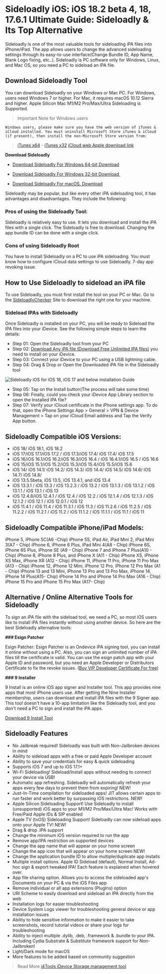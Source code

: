 # Sideloadly iOS: iOS 18.2 beta 4, 18, 17.6.1 Ultimate Guide: Sideloadly & Its Top Alternative


Sideloadly is one of the most valuable tools for sideloading iPA files into iPhone/iPad. The app allows users to change the advanced sideloading settings through its easy-to-use interface(Change Bundle ID, App Name, Blank Logo fixing, etc..). Sideloadly is PC software only for Windows, Linux, and Mac OS, so you need a PC to sideload an IPA file. 

## Download Sideloadly Tool

You can download Sideloadly on your Windows or Mac PC. For Windows, users need Windows 7 or higher. For Mac, it requires macOS 10.12 Sierra and higher. Apple Silicon Mac M1/M2 Pro/Max/Ultra Sideloading is Supported.

> Important Note for Windows users
```
Windows users, please make sure you have the web version of iTunes & iCloud installed. You must uninstall Microsoft Store iTunes & iCloud (if present), then install the non-Microsoft Store version from:
```
> [iTunes x64](https://www.apple.com/itunes/download/win64) - [iTunes x32](https://www.apple.com/itunes/download/win32)
> [iCloud web Apple download link](https://updates.cdn-apple.com/2020/windows/001-39935-20200911-1A70AA56-F448-11EA-8CC0-99D41950005E/iCloudSetup.exe)



**Download Sideloadly**

- [Download Sideloadly For Windows 64-bit Download ](https://sideloadly.io/SideloadlySetup64.exe)
- [Download Sideloadly For Windows 32-bit Download ](https://sideloadly.io/SideloadlySetup32.exe)

- [Download Sideloadly For macOS. Download](https://sideloadly.io/SideloadlySetup.dmg)


Sideloadly may be popular, but like every other iPA sideloading tool, it has advantages and disadvantages. They include the following:

### Pros of using the Sideloadly Tool:

Sideloadly is relatively easy to use. It lets you download and install the iPA files with a single click.
The Sideloadly is free to download.
Changing the app bundle ID can be done with a single click.


### Cons of using Sideloadly Root

You have to install Sideloadly on a PC to use iPA sideloading.
You must know how to configure iCloud data settings to use Sideloadly.
7-day app revoking issue.

## How to Use Sideloadly to sideload an iPA file
To use Sideloadly, you must first install the tool on your PC or Mac. Go to the [SideloadlyChecker](https://xina15.com/tools/sideloadly/) Site to download the right one for your machine.

### Sideload IPAs with Sideloadly

Once Sideloadly is installed on your PC, you will be ready to Sideload the IPA files into your iDevice. See the following simple steps to learn the details:

- Step 01: Open the Sideloadly tool from your PC
- Step 02: [Download Any iPA file (Download Free Unlimited IPA files)](https://ipa.zeejb.com/) you need to install on your iDevice. 
- Step 03: Connect your iDevice to your PC using a USB lightning cable.
- Step 04: Drag & Drop or Open the Downloaded iPA file in the Sideloadly tool

![Sideloadly iOS for iOS 18, iOS 17 and below installation Guide](https://github.com/user-attachments/assets/3f585b80-5192-43d7-8b08-c8f9dc731c58)

- Step 05: Tap on the Install button(The process will take some time)
- Step 06: Finally, could you check your iDevice App Library section to open the Installed iPA file? 
- Step 07: Verify your iCloud certificate in the iPhone settings app. To do that, open the iPhone Settings App > General > VPN & Device Management > Tap on your iCloud Email address and Tap the Verify App button.

## Sideloadly Compatible iOS Versions:

- iOS 18/ iOS 18.1, iOS 18.2
- iOS 17/iOS 17.1/iOS 17.2 / iOS 17.3/iOS 17.4/ iOS 17.4/ iOS 17.5
- iOS 16/iOS 16.1/iOS 16.2/iOS 16.3/iOS 16.4 / iOS 16.4.1/iOS 16.5 / iOS 16.6
- iOS 15/iOS 15.1/iOS 15.2/iOS 15.3/iOS 15.4/iOS 15.5/iOS 15.6
- iOS 14/ iOS 14.1/ iOS 14.2/ iOS 14.3/ iOS 14.4/ iOS 14.5/ iOS 14.6/ iOS 14.7/ iOS 14.8/
- iOS 13.5.5beta, iOS 13.5, iOS 13.4.1, and iOS 13.4
- iOS 13.3.1 / iOS 13.3 / iOS 13.2.3 / iOS 13.2 / iOS 13.1.3 / iOS 13.1.2 / iOS 13.1.1 / iOS 13.1 / iOS 13
- iOS 12.4.8/iOS 12.4.1 / iOS 12.4 / iOS 12.2 / iOS 12.1.4 / iOS 12.1.3 / iOS 12.1.2 / iOS 12.1 / iOS 12.0.1 / iOS 12
- iOS 11.4.1 / iOS 11.4 / iOS 11.3.1 / iOS 11.3 / iOS 11.2.6 / iOS 11.2.5 / iOS 11.2.2 / iOS 11.2.1 / iOS 11.2 / iOS 11.1.2 / iOS 11.1.1 / iOS 11.1 / iOS 11

## Sideloadly Compatible iPhone/iPad Models:

iPhone 5, iPhone 5C(A6 -Chip)
iPhone 5S, iPad Air, iPad Mini 2, iPad Mini 3(A7 - Chip)
iPhone 6, iPhone 6 Plus, iPad Mini 4(A8 - Chip)
iPhone 6S, iPhone 6S Plus, iPhone SE (A9 - Chip)
iPhone 7 and iPhone 7 Plus(A10 - Chip)
iPhone 8, iPhone 8 Plus, and iPhone X (A11 - Chip)
iPhone XS, iPhone XS Max, iPhone XR (A12 - Chip)
iPhone 11, iPhone 11 Pro, iPhone 11 Pro Max (A13 - Chip)
iPhone 12, iPhone 12 Mini, iPhone 12 Pro, iPhone 12 Pro Max (A1 - Chip)
iPhone 13 and 13 Mini, iPhone 13 Pro and 13 Pro Max, iPhone 14, iPhone 14 Plus(A15- Chip)
iPhone 14 Pro and iPhone 14 Pro Max (A16 - Chip)
iPhone 15 Pro and iPhone 15 Pro Max (A17- Chip)



## Alternative  / Online Alternative Tools for Sideloadly

To sign an iPA file with the sideload tool, we need a PC, so most iOS users like to install iPA files instantly without using another device. So here are the best Sideloadly alternative tools:

**### Esign Patcher**

Esign Patcher: Esign Patcher is an Ondevice iPA signing tool, you can install it online without using a PC. Also, you can sign an unlimited number of iPA files till the certificate is valid. You can use the esign patch app with your Apple ID and password, but you need an Apple Developer or Distributors Certificate to fix the revoke issues. ([Buy VIP Developer Certificate For free](https://udidmaster.com))

**### 9 Installer**


9 Install is an online iOS app signer and Installer tool. This app provides nine apps that most iPhone users use. After getting the Nine Installer membership, users can download and install iPA files with the 9 Signer app. This tool doesn't have a 10-app limitation like the Sideloadly tool, and you don't need a PC to sign and install the iPA apps. 

[Download 9 Install Tool  ](https://zeejb.com/9-install%D0%B5r/)




## Sideloadly Features
- No Jailbreak required! Sideloadly was built with Non-Jailbroken devices in mind
- Ability to sideload apps with a free or paid Apple Developer account
- Ability to save your credentials for easy & quick sideloading
- Supports iOS 7 and up to iOS 17.1+
- Wi-Fi Sideloading! Sideload/Install apps without needing to connect your device via USB! 
- Automatic app refreshing. Sideloadly will automatically refresh your apps every few days to prevent them from expiring! NEW!
- Just-In-Time compilation for sideloaded apps! JIT allows certain apps to run faster and work better by surpassing iOS restrictions. NEW!
- Apple Silicon Sideloading Support! Use Sideloadly to install (unsupported) iOS apps to your M1/M2 Pro/Max/Ultra Mac! Works with Free/Paid Apple IDs & SIP enabled 
- Apple TV (tvOS) Sideloading Support! Sideloadly can now sideload apps onto your Apple TV! NEW!
- Drag & drop .IPA support
- Change the minimum iOS version required to run the app
- Remove app/IPA restriction on supported devices
- Change the app name that will appear on your home screen
- Change the app icon that will appear on your home screen NEW!
- Change the application bundle ID to allow multiple/duplicate app installs
- Multiple install options. Apple ID Sideload (default), Normal Install, Ad-hoc sign & export tweaked IPA! Each feature is explained when hovered over. 
- App file sharing option. Allows you to access the sideloaded app's Documents on your PC & via the iOS Files app
- Remove individual or all app extensions (PlugIns) option
- URI Scheme to easily download and sideload an IPA directly from the web
- Installation logs for easier troubleshooting
- Device System Logs viewer for troubleshooting general device or app installation issues
- Ability to hide sensitive information to make it easier to take screenshots, record tutorial videos or share your logs for troubleshooting
- Ability to inject multiple .dylib, .deb, .framework & .bundle to your IPA. Including Cydia Substrate & Substitute framework support for Non-Jailbroken! 
- Light/Dark mode for macOS
- More features to be added based on community suggestion

> Read More
>  [i4Tools iDevice Storage management tool](https://github.com/iOS17/i4Tools)



